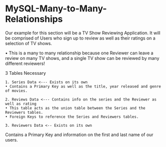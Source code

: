 # MySQL-Many-to-Many-Relationships

Our example for this section will be a TV Show Reviewing Application. It will be comprised of Users who sign up to review as well as their ratings on a selection of TV shows. 

• This is a many to many relationship because one Reviewer can leave a review on many TV shows, and a single TV show can be reviewed by many different reviewers!

3 Tables Necessary

	1. Series Data <--- Exists on its own
	• Contains a Primary Key as well as the title, year released and genre of movies.

	2. Reviews Data <--- Contains info on the series and the Reviewer as well as rating
	• This table acts as the union table between the Series and the Reviewers tables.
	• Foreign Keys to reference the Series and Reviewers tables.
	
	3. Reviewers Data <-- Exists on its own
Contains a Primary Key and information on the first and last name of our users.
